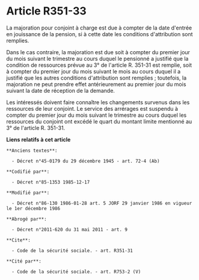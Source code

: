 # Article R351-33

La majoration pour conjoint à charge est due à compter de la date d'entrée en jouissance de la pension, si à cette date les
conditions d'attribution sont remplies.

Dans le cas contraire, la majoration est due soit à compter du premier jour du mois suivant le trimestre au cours duquel le
pensionné a justifié que la condition de ressources prévue au 3° de l'article R. 351-31 est remplie, soit à compter du
premier jour du mois suivant le mois au cours duquel il a justifié que les autres conditions d'attribution sont remplies ;
toutefois, la majoration ne peut prendre effet antérieurement au premier jour du mois suivant la date de réception de la
demande.

Les intéressés doivent faire connaître les changements survenus dans les ressources de leur conjoint. Le service des
arrérages est suspendu à compter du premier jour du mois suivant le trimestre au cours duquel les ressources du conjoint ont
excédé le quart du montant limite mentionné au 3° de l'article R. 351-31.

**Liens relatifs à cet article**

	**Anciens textes**:

	  - Décret n°45-0179 du 29 décembre 1945 - art. 72-4 (Ab)

	**Codifié par**:

	  - Décret n°85-1353 1985-12-17

	**Modifié par**:

	  - Décret n°86-130 1986-01-28 art. 5 JORF 29 janvier 1986 en vigueur le 1er décembre 1986

	**Abrogé par**:

	  - Décret n°2011-620 du 31 mai 2011 - art. 9

	**Cite**:

	  - Code de la sécurité sociale. - art. R351-31

	**Cité par**:

	  - Code de la sécurité sociale. - art. R753-2 (V)
